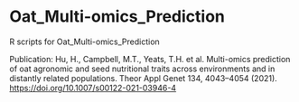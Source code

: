 # Oat_Multi-omics_Prediction
R scripts for Oat_Multi-omics_Prediction

Publication:
Hu, H., Campbell, M.T., Yeats, T.H. et al. Multi-omics prediction of oat agronomic and seed nutritional traits across environments and in distantly related populations. Theor Appl Genet 134, 4043–4054 (2021). https://doi.org/10.1007/s00122-021-03946-4
